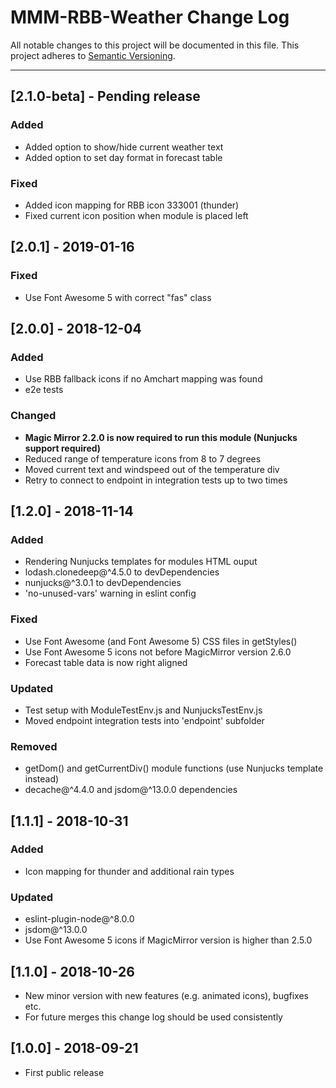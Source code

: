 # MMM-RBB-Weather Change Log

All notable changes to this project will be documented in this file.
This project adheres to [Semantic Versioning](http://semver.org/).

---

## [2.1.0-beta] - Pending release

### Added
- Added option to show/hide current weather text
- Added option to set day format in forecast table

### Fixed
- Added icon mapping for RBB icon 333001 (thunder)
- Fixed current icon position when module is placed left


## [2.0.1] - 2019-01-16

### Fixed
- Use Font Awesome 5 with correct "fas" class


## [2.0.0] - 2018-12-04

### Added
- Use RBB fallback icons if no Amchart mapping was found
- e2e tests

### Changed
- **Magic Mirror 2.2.0 is now required to run this module (Nunjucks support required)**
- Reduced range of temperature icons from 8 to 7 degrees
- Moved current text and windspeed out of the temperature div
- Retry to connect to endpoint in integration tests up to two times


## [1.2.0] - 2018-11-14

### Added
- Rendering Nunjucks templates for modules HTML ouput
- lodash.clonedeep@^4.5.0 to devDependencies
- nunjucks@^3.0.1 to devDependencies
- 'no-unused-vars' warning in eslint config

### Fixed
- Use Font Awesome (and Font Awesome 5) CSS files in getStyles()
- Use Font Awesome 5 icons not before MagicMirror version 2.6.0
- Forecast table data is now right aligned

### Updated
- Test setup with ModuleTestEnv.js and NunjucksTestEnv.js
- Moved endpoint integration tests into 'endpoint' subfolder

### Removed
- getDom() and getCurrentDiv() module functions (use Nunjucks template instead)
- decache@^4.4.0 and jsdom@^13.0.0 dependencies


## [1.1.1] - 2018-10-31

### Added
- Icon mapping for thunder and additional rain types

### Updated
- eslint-plugin-node@^8.0.0
- jsdom@^13.0.0
- Use Font Awesome 5 icons if MagicMirror version is higher than 2.5.0


## [1.1.0] - 2018-10-26

- New minor version with new features (e.g. animated icons), bugfixes etc.
- For future merges this change log should be used consistently


## [1.0.0] - 2018-09-21

- First public release
